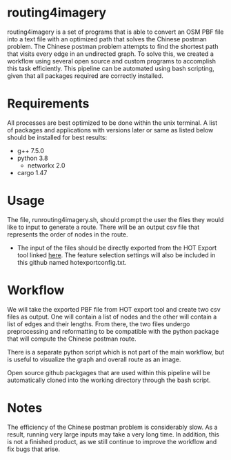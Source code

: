 # routing4imagery

routing4imagery is a set of programs that is able to convert an OSM PBF file into a text file with an optimized path that solves the
Chinese postman problem. The Chinese postman problem attempts to find the shortest path that visits every edge in an undirected graph.
To solve this, we created a workflow using several open source and custom programs to accomplish this task efficiently. This pipeline can
be automated using bash scripting, given that all packages required are correctly installed.

# Requirements

All processes are best optimized to be done within the unix terminal. A list of packages and applications with versions later or same as listed below should be installed
for best results:
* g++ 7.5.0
* python 3.8
  * networkx 2.0
* cargo 1.47

# Usage

The file, runrouting4imagery.sh, should prompt the user the files they would like to input to generate a route. There will be an output csv file
that represents the order of nodes in the route.
* The input of the files should be directly exported from the HOT Export tool linked [here](https://export.hotosm.org/en/v3/). The feature selection
settings will also be included in this github named hotexportconfig.txt.

# Workflow

We will take the exported PBF file from HOT export tool and create two csv files as output. One will contain a list of nodes and the other will contain a list of edges
and their lengths. From there, the two files undergo preprocessing and reformatting to be compatible with the python package that will compute the Chinese 
postman route.

There is a separate python script which is not part of the main workflow, but is useful to visualize the graph and overall route as an image.

Open source github packgages that are used within this pipeline will be automatically cloned into the working directory through the bash script.

# Notes

The efficiency of the Chinese postman problem is considerably slow. As a result, running very large inputs may take a very long time. In addition,
this is not a finished product, as we still continue to improve the workflow and fix bugs that arise.
